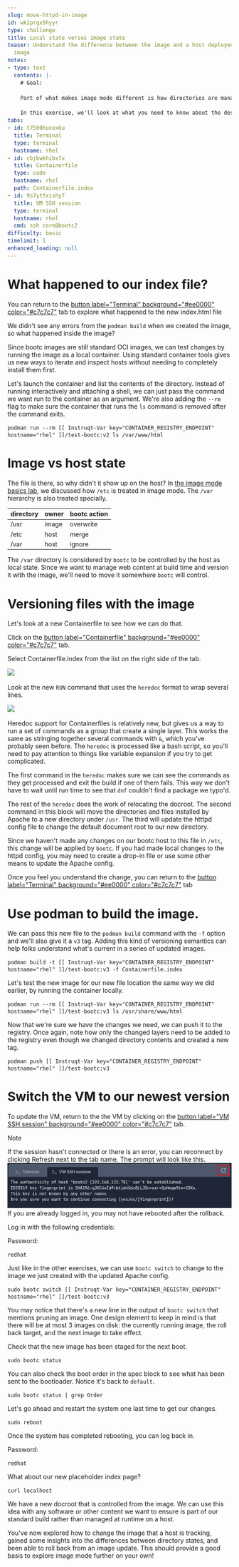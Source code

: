 ```yaml
---
slug: move-httpd-in-image
id: wk2prgx5hyyr
type: challenge
title: Local state versus image state
teaser: Understand the difference between the image and a host deployed from that
  image
notes:
- type: text
  contents: |-
    # Goal:

    Part of what makes image mode different is how directories are managed from the bootc image to the disk. In the previous exercise we deliberately tripped over this difference.

    In this exercise, we'll look at what you need to know about the design of image mode hosts and where changes can and can't be made locally.
tabs:
- id: t7590hucex6u
  title: Terminal
  type: terminal
  hostname: rhel
- id: cbjbwkhibx7x
  title: Containerfile
  type: code
  hostname: rhel
  path: Containerfile.index
- id: 9s7ytfxishy7
  title: VM SSH session
  type: terminal
  hostname: rhel
  cmd: ssh core@bootc2
difficulty: basic
timelimit: 1
enhanced_loading: null
---
```

What happened to our index file?
===

You can return to the [button label="Terminal" background="#ee0000" color="#c7c7c7"](tab-0) tab to explore what happened to the new index.html file

We didn't see any errors from the `podman build` when we created the image, so what happened inside the image?

Since bootc images are still standard OCI images, we can test changes by running the image as a local container. Using standard container tools gives us new ways to iterate and inspect hosts without needing to completely install them first.

Let's launch the container and list the contents of the directory. Instead of running interactively and attaching a shell, we can just pass the command we want run to the container as an argument. We're also adding the `--rm` flag to make sure the container that runs the `ls` command is removed after the command exits.
```bash,run
podman run --rm [[ Instruqt-Var key="CONTAINER_REGISTRY_ENDPOINT" hostname="rhel" ]]/test-bootc:v2 ls /var/www/html
```

Image vs host state
===
The file is there, so why didn't it show up on the host? In [the image mode basics lab](https://www.redhat.com/en/introduction-to-image-mode-for-red-hat-enterprise-linux-interactive-lab), we discussed how `/etc` is treated in image mode. The `/var` hierarchy is also treated specially.

|directory|owner|bootc action|
|---|---|---|
|/usr|image|overwrite|
|/etc|host|merge|
|/var|host|ignore|

The `/var` directory is considered by `bootc` to be controlled by the host as local state. Since we want to manage web content at build time and version it with the image, we'll need to move it somewhere `bootc` will control.

Versioning files with the image
===
Let's look at a new Containerfile to see how we can do that.

Click on the [button label="Containerfile" background="#ee0000" color="#c7c7c7"](tab-1) tab.

Select Containerfile.index from the list on the right side of the tab.

![](../assets/containerfile_scripteditor2.png)

Look at the new `RUN` command that uses the `heredoc` format to wrap several lines.

![](../assets/containerfile_heredoc_index.png)

Heredoc support for Containerfiles is relatively new, but gives us a way to run a set of commands as a group that create a single layer. This works the same as stringing together several commands with `&`, which you've probably seen before. The `heredoc` is processed like a bash script, so you'll need to pay attention to things like variable expansion if you try to get complicated. 

The first command in the `heredoc` makes sure we can see the commands as they get processed and exit the build if one of them fails. This way we don't have to wait until run time to see that `dnf` couldn't find a package we typo'd. 

The rest of the `heredoc` does the work of relocating the docroot. The second command in this block will move the directories and files installed by Apache to a new directory under `/usr`. The third will update the htttpd config file to change the default document root to our new directory.

Since we haven't made any changes on our bootc host to this file in `/etc`, this change will be applied by `bootc`. If you had made local changes to the httpd config, you may need to create a drop-in file or use some other means to update the Apache config.

Once you feel you understand the change, you can return to the [button label="Terminal" background="#ee0000" color="#c7c7c7"](tab-0) tab

Use podman to build the image.
===
We can pass this new file to the `podman build` command with the `-f` option and we'll also give it a `v3` tag. Adding this kind of versioning semantics can help folks understand what's current in a series of updated images.

```bash,run
podman build -t [[ Instruqt-Var key="CONTAINER_REGISTRY_ENDPOINT" hostname="rhel" ]]/test-bootc:v3 -f Containerfile.index
```

Let's test the new image for our new file location the same way we did earlier, by running the container locally.
```bash,run
podman run --rm [[ Instruqt-Var key="CONTAINER_REGISTRY_ENDPOINT" hostname="rhel" ]]/test-bootc:v3 ls /usr/share/www/html
```

Now that we're sure we have the changes we need, we can push it to the registry. Once again, note how only the changed layers need to be added to the registry even though we changed directory contents and created a new tag.

```bash,run
podman push [[ Instruqt-Var key="CONTAINER_REGISTRY_ENDPOINT" hostname="rhel" ]]/test-bootc:v3
```

Switch the VM to our newest version
===
To update the VM, return to the the VM by clicking on the [button label="VM SSH session" background="#ee0000" color="#c7c7c7"](tab-2) tab.

> [!NOTE]
> If the session hasn't connected or there is an error, you can reconnect by clicking Refresh next to the tab name. The prompt will look like this. ![](../assets/terminal_prompt.png) If you are already logged in, you may not have rebooted after the rollback.

Log in with the following credentials:

Password:

```bash,run
redhat
```

Just like in the other exercises, we can use `bootc switch` to change to the image we just created with the updated Apache config.
```bash,run
sudo bootc switch [[ Instruqt-Var key="CONTAINER_REGISTRY_ENDPOINT" hostname="rhel" ]]/test-bootc:v3
```

You may notice that there's a new line in the output of `bootc switch` that mentions pruning an image. One design element to keep in mind is that there will be at most 3 images on disk: the currently running image, the roll back target, and the next image to take effect. 

Check that the new image has been staged for the next boot.
```bash,run
sudo bootc status
```

You can also check the boot order in the spec block to see what has been sent to the bootloader. Notice it's back to `default`.
```bash,run
sudo bootc status | grep Order
```

Let's go ahead and restart the system one last time to get our changes.
```bash,run
sudo reboot
```

Once the system has completed rebooting, you can log back in.

Password:

```bash,run
redhat
```
What about our new placeholder index page?

```bash,run
curl localhost
```

We have a new docroot that is controlled from the image. We can use this idea with any software or other content we want to ensure is part of our standard build rather than managed at runtime on a host.

You've now explored how to change the image that a host is tracking, gained some insights into the differences between directory states, and been able to roll back from an image update. This should provide a good basis to explore image mode further on your own!
